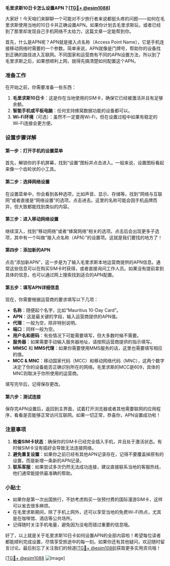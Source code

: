 **毛里求斯10日卡怎么设置APN？[[TG💪+ @esim1088](https://t.me/s/esim1088)]**

大家好！今天咱们来聊聊一个可能对不少旅行者来说都挺头疼的问题——如何在毛里求斯使用当地的10日卡并正确设置APN。如果你计划去毛里求斯玩，或者已经到了那里却发现自己手机网络不太给力，这篇文章一定能帮到你。

首先，什么是APN呢？APN就是接入点名称（Access Point Name），它是手机连接移动网络时需要的一个参数。简单来说，APN就像是门牌号，帮助你的设备找到正确的路径进入互联网。不同国家和运营商有不同的APN设置方法，所以到了毛里求斯之后，如果想顺利上网，就得先搞清楚如何配置这个APN。

### 准备工作

在开始之前，你需要准备一些东西：

1. **毛里求斯10日卡**：这是你在当地使用的SIM卡，确保它已经被激活并且有足够余额。
2. **智能手机或平板电脑**：任何支持蜂窝数据功能的设备都可以。
3. **Wi-Fi环境**（可选）：虽然不一定要用Wi-Fi，但在设置过程中如果有稳定的Wi-Fi连接会更方便。

### 设置步骤详解

#### 第一步：打开手机的设置菜单
首先，解锁你的手机屏幕，找到“设置”图标并点击进入。一般来说，设置图标看起来像一个齿轮状的小工具。

#### 第二步：选择网络设置
在设置菜单中，你会看到各种选项，比如声音、显示、存储等。找到“网络与互联网”或者直接是“网络设置”的选项，点击进去。这里的名称可能会因手机品牌而异，但大致都能找到类似的内容。

#### 第三步：进入移动网络设置
继续深入，找到“移动网络”或者“蜂窝网络”相关的选项。点击后会出现更多子选项，其中有一个叫做“接入点名称（APN）”的设置项。这就是我们要找的地方了！

#### 第四步：添加新的APN
点击“添加新APN”，这一步是为了输入毛里求斯本地运营商提供的APN信息。通常这些信息可以在购买SIM卡时获得，或者直接询问工作人员。如果没有提前拿到具体的信息，也可以通过网上搜索找到适合的APN配置。

#### 第五步：填写APN详细信息
现在，你需要根据运营商的要求填写以下几项：
- **名称**：随便起个名字，比如“Mauritius 10-Day Card”。
- **APN**：这是最关键的字段，输入运营商提供的APN值。
- **代理**：一般为空，除非特别说明。
- **端口**：同样一般为空。
- **用户名和密码**：有些情况下可能需要填写，但大多数时候不需要。
- **服务器**：如果需要手动输入服务器地址，请按照运营商提供的指示填写。
- **MMSC** 和 **MMS代理**：如果你需要使用MMS服务的话，这里也需要填写相应的值。
- **MCC & MNC**：移动国家代码（MCC）和移动网络代码（MNC），这两个数字决定了你的设备能否正确识别所在的网络。毛里求斯的MCC是609，具体的MNC则取决于你所使用的运营商。

填写完毕后，记得保存更改。

#### 第六步：测试连接
保存完APN设置后，返回到主界面，试着打开浏览器或者其他需要联网的应用程序，看看是否能够正常访问互联网。如果一切正常，恭喜你，APN设置成功啦！

### 注意事项

1. **检查SIM卡状态**：确保你的SIM卡已经完全插入手机，并且处于激活状态。有时候SIM卡没有插好会导致无法连接网络。
2. **避免重复设置**：如果你之前已经有其他APN记录存在，记得不要覆盖掉原有的设置，而是新增一条新的APN记录。
3. **联系客服**：如果尝试多次仍然无法成功连接，建议直接联系当地的客服热线，他们通常能提供最准确的帮助。

### 小贴士

- 如果你是第一次出国旅行，不妨考虑购买一张预付费的国际漫游SIM卡，这样可以省去很多麻烦。
- 在毛里求斯期间，除了手机上网外，还可以享受当地的免费Wi-Fi热点，尤其是在咖啡馆、酒店等公共场所。
- 记得随时关注手机电量，避免因为没电而错过重要的信息哦。

好了，以上就是关于毛里求斯10日卡如何设置APN的全部内容啦！希望每位读者都能顺利完成设置，尽情享受旅途中的每一刻。如果你还有其他疑问，欢迎随时留言讨论。最后别忘了关注我们的频道[[TG💪+ @esim1088](https://t.me/s/esim1088)]获取更多实用资讯哦！

[[TG💪+ @esim1088](https://t.me/s/esim1088) ![Image](https://i.postimg.cc/4NQfJmqS/Snipaste-2025-05-13-00-14-12.png)]